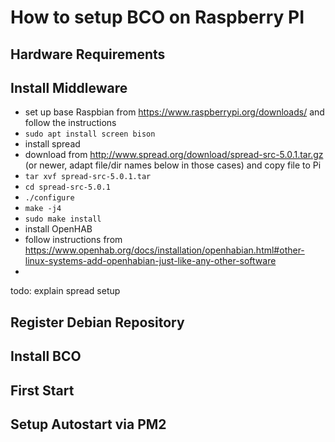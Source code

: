 ---
---
# How to setup BCO on Raspberry PI

## Hardware Requirements

## Install Middleware

* set up base Raspbian from https://www.raspberrypi.org/downloads/ and follow the instructions
* `sudo apt install screen bison`
* install spread
*  download from http://www.spread.org/download/spread-src-5.0.1.tar.gz (or newer, adapt file/dir names below in those cases) and copy file to Pi
*  `tar xvf spread-src-5.0.1.tar`
*  `cd spread-src-5.0.1`
*  `./configure`
*  `make -j4`
*  `sudo make install`
* install OpenHAB
*  follow instructions from https://www.openhab.org/docs/installation/openhabian.html#other-linux-systems-add-openhabian-just-like-any-other-software
* 

todo: explain spread setup

## Register Debian Repository

## Install BCO

## First Start

## Setup Autostart via PM2

